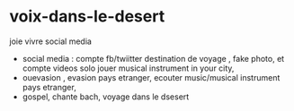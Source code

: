 # voix-dans-le-desert
joie vivre social media 
- social media : compte fb/twiitter destination de voyage , fake photo,  et compte videos solo jouer musical instrument in your city, 
- ouevasion , evasion pays etranger, ecouter music/musical instrument pays etranger, 
- gospel, chante bach, voyage dans le dsesert
